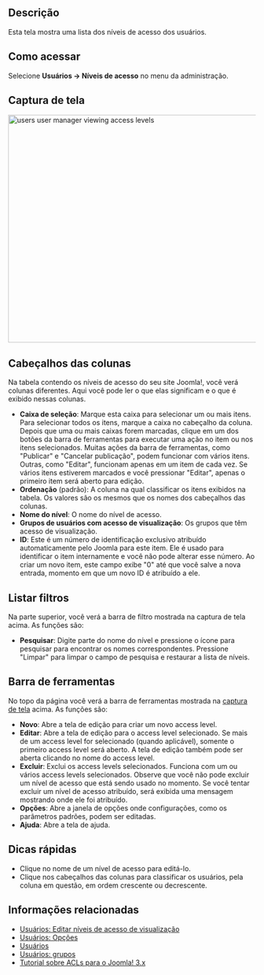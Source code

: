 <!-- Filename: Help4.x:Users:_Viewing_Access_Levels / Display title: Usuários: Níveis de acesso de visualização -->

## Descrição

Esta tela mostra uma lista dos níveis de acesso dos usuários.

## Como acessar

Selecione **Usuários → Níveis de acesso** no menu da administração.

## Captura de tela

<img
src="https://docs.joomla.org/images/thumb/b/b2/Help-4x-users-user-manager-viewing-access-levels-en.png/800px-Help-4x-users-user-manager-viewing-access-levels-en.png"
decoding="async"
srcset="https://docs.joomla.org/images/b/b2/Help-4x-users-user-manager-viewing-access-levels-en.png 1.5x"
data-file-width="1007" data-file-height="583" width="800" height="463"
alt="users user manager viewing access levels" />

## Cabeçalhos das colunas

Na tabela contendo os níveis de acesso do seu site Joomla!, você verá
colunas diferentes. Aqui você pode ler o que elas significam e o que é
exibido nessas colunas.

- **Caixa de seleção**: Marque esta caixa para selecionar um ou mais
  itens. Para selecionar todos os itens, marque a caixa no cabeçalho da
  coluna. Depois que uma ou mais caixas forem marcadas, clique em um dos
  botões da barra de ferramentas para executar uma ação no item ou nos
  itens selecionados. Muitas ações da barra de ferramentas, como
  "Publicar" e "Cancelar publicação", podem funcionar com vários itens.
  Outras, como "Editar", funcionam apenas em um item de cada vez. Se
  vários itens estiverem marcados e você pressionar "Editar", apenas o
  primeiro item será aberto para edição.
- **Ordenação** (padrão): A coluna na qual classificar os itens exibidos
  na tabela. Os valores são os mesmos que os nomes dos cabeçalhos das
  colunas.
- **Nome do nível**: O nome do nível de acesso.
- **Grupos de usuários com acesso de visualização**: Os grupos que têm
  acesso de visualização.
- **ID**: Este é um número de identificação exclusivo atribuído
  automaticamente pelo Joomla para este item. Ele é usado para
  identificar o item internamente e você não pode alterar esse número.
  Ao criar um novo item, este campo exibe "0" até que você salve a nova
  entrada, momento em que um novo ID é atribuído a ele.

## Listar filtros

Na parte superior, você verá a barra de filtro mostrada na captura de
tela acima. As funções são:

- **Pesquisar**: Digite parte do nome do nível e pressione o ícone para
  pesquisar para encontrar os nomes correspondentes. Pressione "Limpar"
  para limpar o campo de pesquisa e restaurar a lista de níveis.

## Barra de ferramentas

No topo da página você verá a barra de ferramentas mostrada na [captura
de tela](#Captura_de_tela) acima. As funções são:

- **Novo**: Abre a tela de edição para criar um novo access level.
- **Editar**: Abre a tela de edição para o access level selecionado. Se
  mais de um access level for selecionado (quando aplicável), somente o
  primeiro access level será aberto. A tela de edição também pode ser
  aberta clicando no nome do access level.
- **Excluir**: Exclui os access levels selecionados. Funciona com um ou
  vários access levels selecionados. Observe que você não pode excluir
  um nível de acesso que está sendo usado no momento. Se você tentar
  excluir um nível de acesso atribuído, será exibida uma mensagem
  mostrando onde ele foi atribuído.
- **Opções**: Abre a janela de opções onde configurações, como os
  parâmetros padrões, podem ser editadas.
- **Ajuda**: Abre a tela de ajuda.

## Dicas rápidas

- Clique no nome de um nível de acesso para editá-lo.
- Clique nos cabeçalhos das colunas para classificar os usuários, pela
  coluna em questão, em ordem crescente ou decrescente.

## Informações relacionadas

- [Usuários: Editar níveis de acesso de
  visualização](https://docs.joomla.org/Help4.x:Users:_Edit_Viewing_Access_Level/pt-br "Help4.x:Users: Edit Viewing Access Level/pt-br")
- [Usuários:
  Opções](https://docs.joomla.org/Help4.x:Users:_Options/pt-br "Help4.x:Users: Options/pt-br")
- [Usuários](https://docs.joomla.org/Help4.x:Users/pt-br "Help4.x:Users/pt-br")
- [Usuários:
  grupos](https://docs.joomla.org/Help4.x:Users:_Groups/pt-br "Help4.x:Users: Groups/pt-br")
- [Tutorial sobre ACLs para o Joomla!
  3.x](https://docs.joomla.org/J3.x:Access_Control_List_Tutorial/pt-br "J3.x:Access Control List Tutorial/pt-br")
